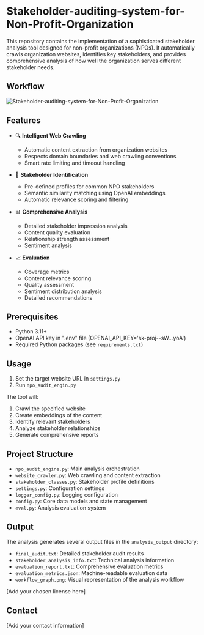 # Stakeholder-auditing-system-for-Non-Profit-Organization

This repository contains the implementation of a sophisticated stakeholder analysis tool designed for non-profit organizations (NPOs). It automatically crawls organization websites, identifies key stakeholders, and provides comprehensive analysis of how well the organization serves different stakeholder needs.

## Workflow

![Stakeholder-auditing-system-for-Non-Profit-Organization](analysis_output/workflow_graph.png)

## Features

- 🔍 **Intelligent Web Crawling**
  - Automatic content extraction from organization websites
  - Respects domain boundaries and web crawling conventions
  - Smart rate limiting and timeout handling

- 🎯 **Stakeholder Identification**
  - Pre-defined profiles for common NPO stakeholders
  - Semantic similarity matching using OpenAI embeddings
  - Automatic relevance scoring and filtering

- 📊 **Comprehensive Analysis**
  - Detailed stakeholder impression analysis
  - Content quality evaluation
  - Relationship strength assessment
  - Sentiment analysis

- 📈 **Evaluation**
  - Coverage metrics
  - Content relevance scoring
  - Quality assessment
  - Sentiment distribution analysis
  - Detailed recommendations

## Prerequisites

- Python 3.11+
- OpenAI API key in ".env" file (OPENAI_API_KEY='sk-proj--sW...yoA')
- Required Python packages (see `requirements.txt`)

## Usage

1. Set the target website URL in `settings.py`
2. Run `npo_audit_engin.py`

The tool will:
1. Crawl the specified website
2. Create embeddings of the content
3. Identify relevant stakeholders
4. Analyze stakeholder relationships
5. Generate comprehensive reports

## Project Structure

- `npo_audit_engine.py`: Main analysis orchestration
- `website_crawler.py`: Web crawling and content extraction
- `stakeholder_classes.py`: Stakeholder profile definitions
- `settings.py`: Configuration settings
- `logger_config.py`: Logging configuration
- `config.py`: Core data models and state management
- `eval.py`: Analysis evaluation system

## Output

The analysis generates several output files in the `analysis_output` directory:

- `final_audit.txt`: Detailed stakeholder audit results
- `stakeholder_analysis_info.txt`: Technical analysis information
- `evaluation_report.txt`: Comprehensive evaluation metrics
- `evaluation_metrics.json`: Machine-readable evaluation data
- `workflow_graph.png`: Visual representation of the analysis workflow


[Add your chosen license here]

## Contact

[Add your contact information]
